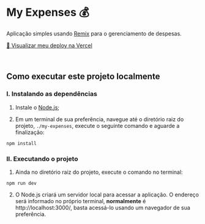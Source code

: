 # My Expenses 💰

Aplicação simples usando [Remix](https://remix.run/) para o gerenciamento de despesas.

[🌟 Visualizar meu deploy na Vercel](https://my-expenses-seven.vercel.app/)

<br />

## Como executar este projeto localmente

### I. Instalando as dependências

1. Instale o [Node.js](https://nodejs.dev/en/download/);

2. Em um terminal de sua preferência, navegue até o diretório raiz do projeto, `./my-expenses`, execute o seguinte comando e aguarde a finalização:

```
npm install
```

### II. Executando o projeto

1. Ainda no diretório raiz do projeto, execute o comando no terminal:

```
npm run dev
```

2. O Node.js criará um servidor local para acessar a aplicação. O endereço será informado no próprio terminal, **normalmente** é http://localhost:3000/, basta acessá-lo usando um navegador de sua preferência.
